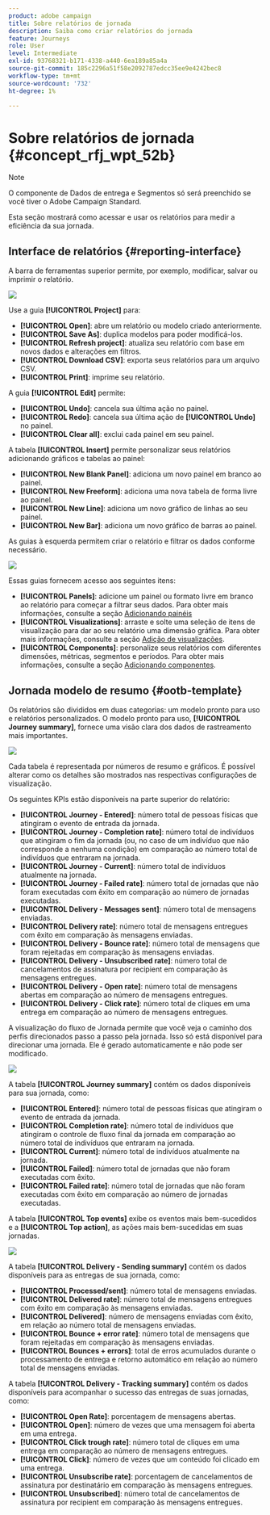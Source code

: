 ```yaml
---
product: adobe campaign
title: Sobre relatórios de jornada
description: Saiba como criar relatórios do jornada
feature: Journeys
role: User
level: Intermediate
exl-id: 93768321-b171-4338-a440-6ea189a85a4a
source-git-commit: 185c2296a51f58e2092787edcc35ee9e4242bec8
workflow-type: tm+mt
source-wordcount: '732'
ht-degree: 1%

---
```


# Sobre relatórios de jornada {#concept_rfj_wpt_52b}

>[!NOTE]
>
>O componente de Dados de entrega e Segmentos só será preenchido se você tiver o Adobe Campaign Standard.

Esta seção mostrará como acessar e usar os relatórios para medir a eficiência da sua jornada.

## Interface de relatórios {#reporting-interface}

A barra de ferramentas superior permite, por exemplo, modificar, salvar ou imprimir o relatório.

![](../assets/dynamic_report_toolbar.png)

Use a guia **[!UICONTROL Project]** para:

* **[!UICONTROL Open]**: abre um relatório ou modelo criado anteriormente.
* **[!UICONTROL Save As]**: duplica modelos para poder modificá-los.
* **[!UICONTROL Refresh project]**: atualiza seu relatório com base em novos dados e alterações em filtros.
* **[!UICONTROL Download CSV]**: exporta seus relatórios para um arquivo CSV.
* **[!UICONTROL Print]**: imprime seu relatório.

A guia **[!UICONTROL Edit]** permite:

* **[!UICONTROL Undo]**: cancela sua última ação no painel.
* **[!UICONTROL Redo]**: cancela sua última ação de **[!UICONTROL Undo]** no painel.
* **[!UICONTROL Clear all]**: exclui cada painel em seu painel.

A tabela **[!UICONTROL Insert]** permite personalizar seus relatórios adicionando gráficos e tabelas ao painel:

* **[!UICONTROL New Blank Panel]**: adiciona um novo painel em branco ao painel.
* **[!UICONTROL New Freeform]**: adiciona uma nova tabela de forma livre ao painel.
* **[!UICONTROL New Line]**: adiciona um novo gráfico de linhas ao seu painel.
* **[!UICONTROL New Bar]**: adiciona um novo gráfico de barras ao painel.

As guias à esquerda permitem criar o relatório e filtrar os dados conforme necessário.

![](../assets/dynamic_report_interface.png)

Essas guias fornecem acesso aos seguintes itens:

* **[!UICONTROL Panels]**: adicione um painel ou formato livre em branco ao relatório para começar a filtrar seus dados. Para obter mais informações, consulte a seção [Adicionando painéis](../reporting/creating-your-journey-reports.md#adding-panels)
* **[!UICONTROL Visualizations]**: arraste e solte uma seleção de itens de visualização para dar ao seu relatório uma dimensão gráfica. Para obter mais informações, consulte a seção [Adição de visualizações](../reporting/creating-your-journey-reports.md#adding-visualizations).
* **[!UICONTROL Components]**: personalize seus relatórios com diferentes dimensões, métricas, segmentos e períodos. Para obter mais informações, consulte a seção [Adicionando componentes](../reporting/creating-your-journey-reports.md#adding-components).

## Jornada modelo de resumo {#ootb-template}

Os relatórios são divididos em duas categorias: um modelo pronto para uso e relatórios personalizados.
O modelo pronto para uso, **[!UICONTROL Journey summary]**, fornece uma visão clara dos dados de rastreamento mais importantes.

![](../assets/dynamic_report_journey_8.png)

Cada tabela é representada por números de resumo e gráficos. É possível alterar como os detalhes são mostrados nas respectivas configurações de visualização.

Os seguintes KPIs estão disponíveis na parte superior do relatório:

* **[!UICONTROL Journey - Entered]**: número total de pessoas físicas que atingiram o evento de entrada da jornada.
* **[!UICONTROL Journey - Completion rate]**: número total de indivíduos que atingiram o fim da jornada (ou, no caso de um indivíduo que não corresponde a nenhuma condição) em comparação ao número total de indivíduos que entraram na jornada.
* **[!UICONTROL Journey - Current]**: número total de indivíduos atualmente na jornada.
* **[!UICONTROL Journey - Failed rate]**: número total de jornadas que não foram executadas com êxito em comparação ao número de jornadas executadas.
* **[!UICONTROL Delivery - Messages sent]**: número total de mensagens enviadas.
* **[!UICONTROL Delivery rate]**: número total de mensagens entregues com êxito em comparação às mensagens enviadas.
* **[!UICONTROL Delivery - Bounce rate]**: número total de mensagens que foram rejeitadas em comparação às mensagens enviadas.
* **[!UICONTROL Delivery - Unsubscribed rate]**: número total de cancelamentos de assinatura por recipient em comparação às mensagens entregues.
* **[!UICONTROL Delivery - Open rate]**: número total de mensagens abertas em comparação ao número de mensagens entregues.
* **[!UICONTROL Delivery - Click rate]**: número total de cliques em uma entrega em comparação ao número de mensagens entregues.

A visualização do fluxo de Jornada permite que você veja o caminho dos perfis direcionados passo a passo pela jornada. Isso só está disponível para direcionar uma jornada. Ele é gerado automaticamente e não pode ser modificado.

![](../assets/dynamic_report_journey_10.png)

A tabela **[!UICONTROL Journey summary]** contém os dados disponíveis para sua jornada, como:

* **[!UICONTROL Entered]**: número total de pessoas físicas que atingiram o evento de entrada da jornada.
* **[!UICONTROL Completion rate]**: número total de indivíduos que atingiram o controle de fluxo final da jornada em comparação ao número total de indivíduos que entraram na jornada.
* **[!UICONTROL Current]**: número total de indivíduos atualmente na jornada.
* **[!UICONTROL Failed]**: número total de jornadas que não foram executadas com êxito.
* **[!UICONTROL Failed rate]**: número total de jornadas que não foram executadas com êxito em comparação ao número de jornadas executadas.

A tabela **[!UICONTROL Top events]** exibe os eventos mais bem-sucedidos e a **[!UICONTROL Top action]**, as ações mais bem-sucedidas em suas jornadas.

![](../assets/dynamic_report_journey_11.png)

A tabela **[!UICONTROL Delivery - Sending summary]** contém os dados disponíveis para as entregas de sua jornada, como:

* **[!UICONTROL Processed/sent]**: número total de mensagens enviadas.
* **[!UICONTROL Delivered rate]**: número total de mensagens entregues com êxito em comparação às mensagens enviadas.
* **[!UICONTROL Delivered]**: número de mensagens enviadas com êxito, em relação ao número total de mensagens enviadas.
* **[!UICONTROL Bounce + error rate]**: número total de mensagens que foram rejeitadas em comparação às mensagens enviadas.
* **[!UICONTROL Bounces + errors]**: total de erros acumulados durante o processamento de entrega e retorno automático em relação ao número total de mensagens enviadas.

A tabela **[!UICONTROL Delivery - Tracking summary]** contém os dados disponíveis para acompanhar o sucesso das entregas de suas jornadas, como:

* **[!UICONTROL Open Rate]**: porcentagem de mensagens abertas.
* **[!UICONTROL Open]**: número de vezes que uma mensagem foi aberta em uma entrega.
* **[!UICONTROL Click trough rate]**: número total de cliques em uma entrega em comparação ao número de mensagens entregues.
* **[!UICONTROL Click]**: número de vezes que um conteúdo foi clicado em uma entrega.
* **[!UICONTROL Unsubscribe rate]**: porcentagem de cancelamentos de assinatura por destinatário em comparação às mensagens entregues.
* **[!UICONTROL Unsubscribed]**: número total de cancelamentos de assinatura por recipient em comparação às mensagens entregues.
